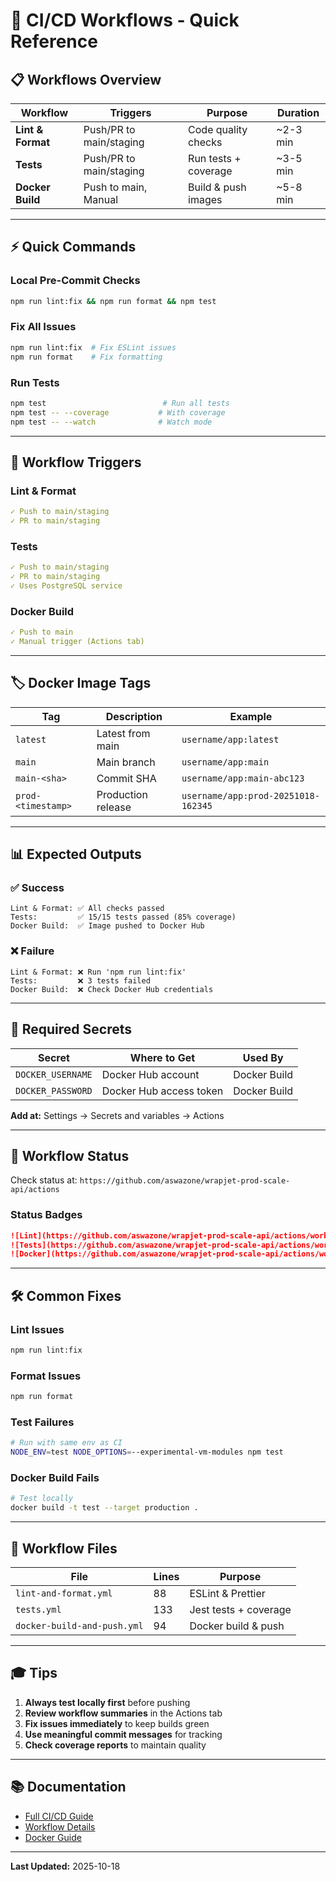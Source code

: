 # 🚀 CI/CD Workflows - Quick Reference

## 📋 Workflows Overview

| Workflow | Triggers | Purpose | Duration |
|----------|----------|---------|----------|
| **Lint & Format** | Push/PR to main/staging | Code quality checks | ~2-3 min |
| **Tests** | Push/PR to main/staging | Run tests + coverage | ~3-5 min |
| **Docker Build** | Push to main, Manual | Build & push images | ~5-8 min |

---

## ⚡ Quick Commands

### Local Pre-Commit Checks
```bash
npm run lint:fix && npm run format && npm test
```

### Fix All Issues
```bash
npm run lint:fix  # Fix ESLint issues
npm run format    # Fix formatting
```

### Run Tests
```bash
npm test                          # Run all tests
npm test -- --coverage           # With coverage
npm test -- --watch              # Watch mode
```

---

## 🎯 Workflow Triggers

### Lint & Format
```yaml
✓ Push to main/staging
✓ PR to main/staging
```

### Tests
```yaml
✓ Push to main/staging
✓ PR to main/staging
✓ Uses PostgreSQL service
```

### Docker Build
```yaml
✓ Push to main
✓ Manual trigger (Actions tab)
```

---

## 🏷️ Docker Image Tags

| Tag | Description | Example |
|-----|-------------|---------|
| `latest` | Latest from main | `username/app:latest` |
| `main` | Main branch | `username/app:main` |
| `main-<sha>` | Commit SHA | `username/app:main-abc123` |
| `prod-<timestamp>` | Production release | `username/app:prod-20251018-162345` |

---

## 📊 Expected Outputs

### ✅ Success
```
Lint & Format: ✅ All checks passed
Tests:         ✅ 15/15 tests passed (85% coverage)
Docker Build:  ✅ Image pushed to Docker Hub
```

### ❌ Failure
```
Lint & Format: ❌ Run 'npm run lint:fix'
Tests:         ❌ 3 tests failed
Docker Build:  ❌ Check Docker Hub credentials
```

---

## 🔐 Required Secrets

| Secret | Where to Get | Used By |
|--------|--------------|---------|
| `DOCKER_USERNAME` | Docker Hub account | Docker Build |
| `DOCKER_PASSWORD` | Docker Hub access token | Docker Build |

**Add at:** Settings → Secrets and variables → Actions

---

## 🚦 Workflow Status

Check status at: `https://github.com/aswazone/wrapjet-prod-scale-api/actions`

### Status Badges
```markdown
![Lint](https://github.com/aswazone/wrapjet-prod-scale-api/actions/workflows/lint-and-format.yml/badge.svg)
![Tests](https://github.com/aswazone/wrapjet-prod-scale-api/actions/workflows/tests.yml/badge.svg)
![Docker](https://github.com/aswazone/wrapjet-prod-scale-api/actions/workflows/docker-build-and-push.yml/badge.svg)
```

---

## 🛠️ Common Fixes

### Lint Issues
```bash
npm run lint:fix
```

### Format Issues
```bash
npm run format
```

### Test Failures
```bash
# Run with same env as CI
NODE_ENV=test NODE_OPTIONS=--experimental-vm-modules npm test
```

### Docker Build Fails
```bash
# Test locally
docker build -t test --target production .
```

---

## 📝 Workflow Files

| File | Lines | Purpose |
|------|-------|---------|
| `lint-and-format.yml` | 88 | ESLint & Prettier |
| `tests.yml` | 133 | Jest tests + coverage |
| `docker-build-and-push.yml` | 94 | Docker build & push |

---

## 🎓 Tips

1. **Always test locally first** before pushing
2. **Review workflow summaries** in the Actions tab
3. **Fix issues immediately** to keep builds green
4. **Use meaningful commit messages** for tracking
5. **Check coverage reports** to maintain quality

---

## 📚 Documentation

- [Full CI/CD Guide](../../CI-CD-SETUP.md)
- [Workflow Details](README.md)
- [Docker Guide](../../DOCKER.md)

---

**Last Updated:** 2025-10-18
